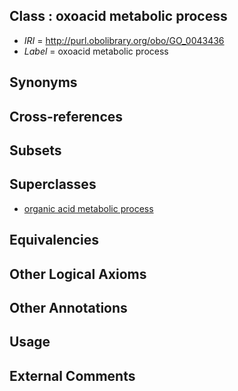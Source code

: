 
## Class : oxoacid metabolic process

 * *IRI* = http://purl.obolibrary.org/obo/GO_0043436
 * *Label* = oxoacid metabolic process

## Synonyms


## Cross-references


## Subsets


## Superclasses

 * [organic acid metabolic process](../../GO/82/GO_0006082.md)

## Equivalencies


## Other Logical Axioms


## Other Annotations


## Usage


## External Comments

